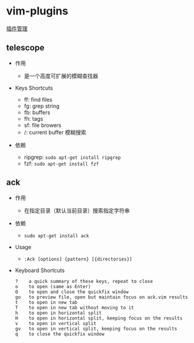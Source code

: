 # vim-plugins




[插件管理](https://vimawesome.com/) 



## telescope

* 作用

    * 是一个高度可扩展的模糊查找器




* Keys Shortcuts

    * <leader>ff: find files
    * <leader>fg: grep string
    * <leader>fb: buffers
    * <leader>fh: tags
    * <leader>sf: file browers
    * <leader>/: current buffer 模糊搜索

* 依赖

    * ripgrep: `sudo apt-get install ripgrep`
    * fzf: `sudo apt-get install fzf`


## ack

* 作用

    * 在指定目录（默认当前目录）搜索指定字符串

* 依赖

    * `sudo apt-get install ack`


* Usage

    * `:Ack [options] {pattern} [{directories}]`

* Keyboard Shortcuts

    ```
    ?    a quick summary of these keys, repeat to close
    o    to open (same as Enter)
    O    to open and close the quickfix window
    go   to preview file, open but maintain focus on ack.vim results
    t    to open in new tab
    T    to open in new tab without moving to it
    h    to open in horizontal split
    H    to open in horizontal split, keeping focus on the results
    v    to open in vertical split
    gv   to open in vertical split, keeping focus on the results
    q    to close the quickfix window
    ```


























